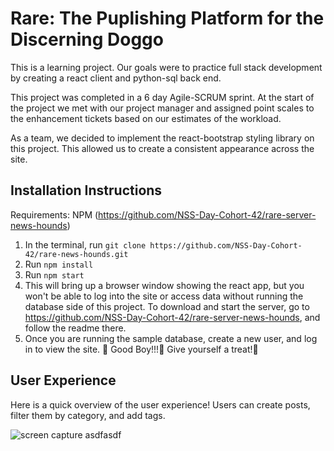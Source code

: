 # Rare: The Puplishing Platform for the Discerning Doggo

This is a learning project. Our goals were to practice full stack development by creating a react client and python-sql back end.

This project was completed in a 6 day Agile-SCRUM sprint. At the start of the project we met with our project manager and assigned point scales to the enhancement tickets based on our estimates of the workload.

As a team, we decided to implement the react-bootstrap styling library on this project. This allowed us to create a consistent appearance across the site.

## Installation Instructions 
Requirements:
NPM (https://github.com/NSS-Day-Cohort-42/rare-server-news-hounds)

1. In the terminal, run `git clone https://github.com/NSS-Day-Cohort-42/rare-news-hounds.git`
1. Run `npm install`
1. Run `npm start`
1. This will bring up a browser window showing the react app, but you won't be able to log into the site or access data without running the database side of this project. To download and start the server, go to https://github.com/NSS-Day-Cohort-42/rare-server-news-hounds, and follow the readme there.
1. Once you are running the sample database, create a new user, and log in to view the site. 🦮 Good Boy!!!🦮 Give yourself a treat!🦮 

## User Experience

Here is a quick overview of the user experience! Users can create posts, filter them by category, and add tags.

![screen capture](src/screencapture/RareFilteringAndTagging.gif)
asdfasdf
